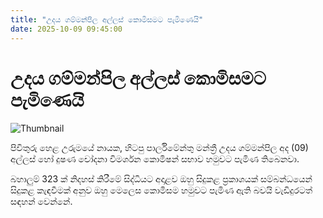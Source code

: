 ```yaml
---
title: "උදය ගම්මන්පිල අල්ලස් කොමිසමට පැමිණෙයි"
date: 2025-10-09 09:45:00
---
```


# උදය ගම්මන්පිල අල්ලස් කොමිසමට පැමිණෙයි

![Thumbnail](https://helakuru.sgp1.cdn.digitaloceanspaces.com/esana/images/lib/udaya-gammanpila-1-archived.jpg)

පිවිතුරු හෙළ උරුමයේ නායක, හිටපු පාර්ලිමේන්තු මන්ත්‍රී උදය ගම්මන්පිල අද (09) අල්ලස් හෝ දුෂණ චෝදනා විමර්ශන කොමිෂන් සභාව හමුවට පැමිණ තිබෙනවා.

බහාලුම් 323 ක් නිදහස් කිරීමේ සිද්ධියට අදාළව ඔහු සිදුකළ ප්‍රකාශයක් සම්බන්ධයෙන් ‍සිදුකළ කැඳවීමක් අනුව ඔහු මෙලෙස කොමිසම හමුවට පැමිණ ඇති බවයි වැඩිදුරටත් සඳහන් වෙන්නේ.

